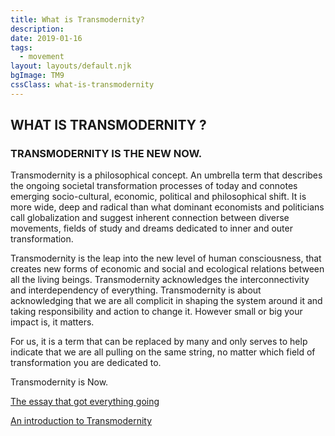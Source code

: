 ```yaml
---
title: What is Transmodernity?
description:
date: 2019-01-16
tags:
  - movement
layout: layouts/default.njk
bgImage: TM9
cssClass: what-is-transmodernity
---
```

## WHAT IS TRANSMODERNITY ?

### TRANSMODERNITY IS THE NEW NOW.

Transmodernity is a philosophical concept. An umbrella term that describes the ongoing societal transformation processes of today and connotes emerging socio-cultural, economic, political and philosophical shift. It is more wide, deep and radical than what dominant economists and politicians call globalization and suggest inherent connection between diverse movements, fields of study and dreams dedicated to inner and outer transformation.

Transmodernity is the leap into the new level of human consciousness, that creates new forms of economic and social and ecological relations between all the living beings. Transmodernity acknowledges the interconnectivity and interdependency of everything. Transmodernity is about acknowledging that we are all complicit in shaping the system around it and taking responsibility and action to change it. However small or big your impact is, it matters.

For us, it is a term that can be replaced by many and only serves to help indicate that we are all pulling on the same string, no matter which field of transformation you are dedicated to.

Transmodernity is Now.

<a href="https://drive.google.com/file/d/1hEyNdAIyn6sBdexz7oIeeDw0N3Q1yjvZ/view?usp=sharing" target="_blank" rel="noopener noreferrer">The essay that got everything going</a>

<a href="https://vimeo.com/69534592" target="_blank" rel="noopener noreferrer">An introduction to Transmodernity</a>

